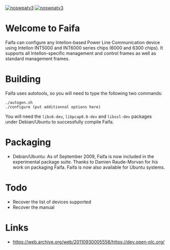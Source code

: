 [![noswpatv3](http://zoobab.wdfiles.com/local--files/start/noupcv3.jpg)](https://ffii.org/donate-now-to-save-europe-from-software-patents-says-ffii/)
[![noswpatv3](http://zoobab.wdfiles.com/local--files/start/noupcv3.jpg)](https://ffii.org/donate-now-to-save-europe-from-software-patents-says-ffii/)
# Welcome to Faifa
Faifa can configure any Intellon-based Power Line Communication device using Intellon INT5000 and INT6000 series chips (6000 and 6300 chips). It supports all Intellon-specific management and control frames as well as standard management frames.

# Building

Faifa uses autotools, so you will need to type the following two commands:

```
./autogen.sh
./configure (put additionnal options here)
```

You will need the `libc6-dev`, `libpcap0.8-dev` and `libssl-dev` packages under Debian/Ubuntu to successfully compile Faifa.

# Packaging

* Debian/Ubuntu: As of September 2009, Faifa is now included in the experimental package suite. Thanks to Damien Raude-Morvan for his work on packaging Faifa. Faifa is now also available for Ubuntu systems.

# Todo

* Recover the list of devices supported
* Recover the manual

# Links

* https://web.archive.org/web/20110930005558/https://dev.open-plc.org/
